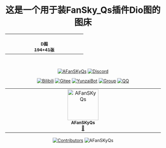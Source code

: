 <div align="center">
<h1>这是一个用于装FanSky_Qs插件Dio图的图床</h1>
<!--   <img src="https://i.imgtg.com/2023/02/11/cmxuS.png" alt="BgImg"> -->
<!--   <img src="https://raw.githubusercontent.com/AFanSKyQs/AFanSKyQs/main/acg.png" alt="BgImg"> -->
  </a>
  <table>
  <tbody>
    <tr>
      <td align="center" valign="top" width="32%" ><a href="https://github.com/AFanSKyQs"><br /><sub><b>D图<br>194+41张</b></sub></a><br /><a href="https://github.com/AFanSKyQs/FanSky_Qs_Img/tree/main/LongTu" title="img"></a></td>
     </td>
      </tr>
  </tbody>
</table>
<!-- ![](https://komarev.com/ghpvc/?username=AFanSKyQs) -->
<br>

[![AFanSKyQs](https://img.shields.io/badge/GitHub_AFanSKyQs-yellowgreen?logo=github)](https://github.com/AFanSKyQs)
[![Discord](https://img.shields.io/badge/Discord_FanSky_Qo-blueviolet?logo=discord)](https://twitter.com/lilianlee90/)
<!-- [![GitHub](https://img.shields.io/badge/GitHub-FanSky_Qs-black?style=flat-square&logo=github)](https://github.com/AFanSKyQs/FanSky_Qs) -->
[![Bilibili](https://img.shields.io/badge/Bilibili_繁星灬守护-ff69b4?logo=bilibili)](https://space.bilibili.com/400618772)
[![Gitee](https://img.shields.io/badge/Gitee？那是什么鸭~-blueviolet?style=flat-square&logo=gitee)](https://gitee.com/FanSky_Qs)
[![YunzaiBot](https://img.shields.io/badge/Yunzai-v3.0.0-9cf?style=flat-square&logo=dependabot)](https://gitee.com/Le-niao/Yunzai-Bot) [![Group](https://img.shields.io/badge/Q群-755794036-red?style=flat-square&logo=GroupMe&logoColor=important)](https://jq.qq.com/?_wv=1027&k=I2HCxKdM) [![QQ](https://img.shields.io/badge/QQ-3141865879-success?style=flat-square&logo=tencent-qq)](https://res.abeim.cn/api/qq/?qq=3141865879) 
<table>
  <tbody>
    <tr>
      <td align="center" valign="top" width="16%"><a href="https://github.com/AFanSKyQs"><img src="https://avatars.githubusercontent.com/u/59954030?v=4?s=100" width="100px;" alt="AFanSKyQs"/><br /><sub><b>AFanSKyQs</b></sub></a><br /><a href="https://github.com/AFanSKyQs/FanSky_Qs/commits?author=AFanSKyQs" title="Code">🌸</a></td>
      </tr>
  </tbody>
</table>

[![Contributors](https://img.shields.io/badge/Contributors-1-orange.svg?style=flat-square)](#Cntributors)
![AFanSKyQs](https://komarev.com/ghpvc/?username=AFanSkyQs)
</div>
